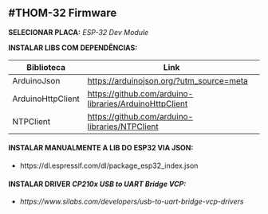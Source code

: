 #THOM-32 Firmware
--------------------------------  

<p><b>SELECIONAR PLACA:</b> <i>ESP-32 Dev Module </i></p>

<b>INSTALAR LIBS COM DEPENDÊNCIAS:</b>

|Biblioteca 		|Link 													  |
|-------------------|-------------------------------------------------------- |
|ArduinoJson 		|https://arduinojson.org/?utm_source=meta                 |
|ArduinoHttpClient	|https://github.com/arduino-libraries/ArduinoHttpClient   |
|NTPClient			|https://github.com/arduino-libraries/NTPClient           |

<h4>INSTALAR MANUALMENTE A LIB DO ESP32 VIA JSON:</h4>
<ul><li>https://dl.espressif.com/dl/package_esp32_index.json  </li></ul>

<h4>INSTALAR DRIVER <i>CP210x USB to UART Bridge VCP<i>:</h4>
<ul><li>https://www.silabs.com/developers/usb-to-uart-bridge-vcp-drivers</li></ul>

